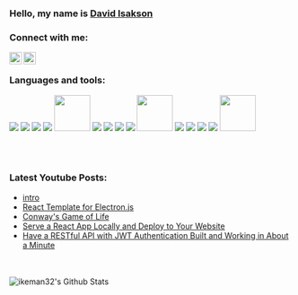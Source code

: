 ### Hello, my name is [David Isakson][website]

### Connect with me:

[<img align="left" alt="ikeman32 | YouTube" width="22px" src="https://cdn.jsdelivr.net/npm/simple-icons@v3/icons/youtube.svg" />][youtube]

[<img align="left" alt="ikeman32 | LinkedIn" width="22px" src="https://cdn.jsdelivr.net/npm/simple-icons@v3/icons/linkedin.svg" />][linkedin]

<br />

### Languages and tools:

![](<img src="https://img.icons8.com/color/64/000000/visual-studio.png"/>)
<img src="https://img.icons8.com/color/64/000000/visual-studio.png"/>
<img src="https://img.icons8.com/plasticine/64/000000/react.png"/>
<img src="https://img.icons8.com/dusk/64/000000/javascript-logo.png"/>
<img src="https://nodejs.org/static/images/logo.svg" height='64' width='64'/>
<img src="https://img.icons8.com/color/48/000000/python.png"/>
<img src="https://img.icons8.com/nolan/64/html-filetype.png"/>
<img src="https://img.icons8.com/nolan/64/css-filetype.png"/>
<img src="https://img.icons8.com/color/64/000000/sass.png"/>
<img src="http://lesscss.org/public/img/less_logo.png" height='64px' width='64px'/>
<img src="https://img.icons8.com/color/64/000000/redux.png"/>
<img src="https://img.icons8.com/color/64/000000/git.png"/>
<img src="https://img.icons8.com/fluent/64/000000/github.png"/>
<img src="https://img.icons8.com/color/64/000000/linux.png"/>
<img src="https://avatars3.githubusercontent.com/u/13409222?s=200&v=4" height='64px' width='64px'/>

<br />
<br />

### Latest Youtube Posts:
<!-- YOUTUBE:START -->
- [intro](https://www.youtube.com/watch?v=mrQwAzayaJM)
- [React Template for Electron.js](https://www.youtube.com/watch?v=M6iSydYSLIw)
- [Conway's Game of Life](https://www.youtube.com/watch?v=HlYkO2XYI8c)
- [Serve a React App Locally and Deploy to Your Website](https://www.youtube.com/watch?v=3wqwaiKtiFA)
- [Have a RESTful API with JWT Authentication Built and Working in About a Minute](https://www.youtube.com/watch?v=NrL9jYgAjcw)
<!-- YOUTUBE:END -->
<br />
<br />

<img align="left" alt="ikeman32's Github Stats" src="https://github-readme-stats.vercel.app/api?username=ikeman32&show_icons=true&hide_border=true&theme=blue-green" />
<br />
<br />

[website]: https://davidhisakson.com/
[youtube]: https://www.youtube.com/channel/UCL11jXWKQ0kY6ljqoTRY_mw
[linkedin]: https://www.linkedin.com/in/david-h-isakson-ii/
[vscode]: https://code.visualstudio.com/
[github]: https://github.com/
[git]: https://git-scm.com/
[js]: https://www.javascript.com/
[react]: https://reactjs.org/
[node]: https://nodejs.org/en/
